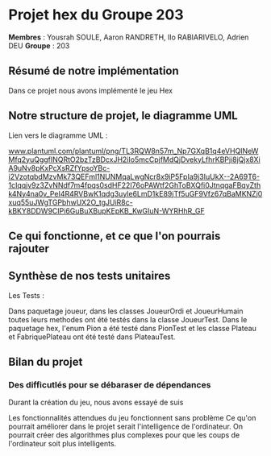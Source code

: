 
# Projet hex du Groupe 203

**Membres** : Yousrah SOULE, Aaron RANDRETH, Ilo RABIARIVELO, Adrien DEU
**Groupe** : 203

## Résumé de notre implémentation 

Dans ce projet nous avons implémenté le jeu Hex 

## Notre structure de projet, le diagramme UML 

Lien vers le diagramme UML :

www.plantuml.com/plantuml/png/TL3RQW8n57m_Np7GXqB1q4eVHQINeWMfq2yuQggfINQRtO2bzTzBDcxJH2iIo5mcCpjfMdQjDvekyLfhrKBPji8jQjx8XiA9uNv8pKxPcXsRZfYpsoYBc-i2VzotqbdMzvMk73QEFml1NUNMqaLwgNcr8x9iP5FpIa9j3IuUkX--2A69T6-1cIqqjv9z3ZvNNdf7m4fpqs0sdHF22I76oPAWtf2GhToBXQfi0JtnqgaFBqyZthk4Ny4na0v_PeI4R4RVBwK1qdg3uyle6LmD1kE89jTf5uGF9Vfz67qBaMKNZj0xuq55uJWgTGPbhwUX2O_tgJUiR8c-kBKY8DDW9CIPi6GuBuXBupKEpKB_KwGIuN-WYRHhR_GF

## Ce qui fonctionne, et ce que l'on pourrais rajouter 

## Synthèse de nos tests unitaires 

Les Tests :

Dans paquetage joueur, dans les classes JoueurOrdi et JoueurHumain toutes leurs methodes ont été testés dans la classe JoueurTest.
Dans le paquetage hex, l'enum Pion a été testé dans PionTest et les classe Plateau et FabriquePlateau ont été testé dans PlateauTest.


## Bilan du projet 

### Des difficutlés pour se débaraser de dépendances 

Durant la création du jeu, nous avons essayé de suis 

Les fonctionnalités attendues du jeu fonctionnent sans problème 
Ce qu'on pourrait améliorer dans le projet serait l'intelligence de l'ordinateur. On pourrait créer des algorithmes plus complexes pour que les coups de l'ordinateur soit plus intelligents. 
